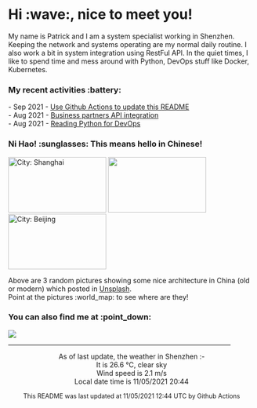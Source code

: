 <h1> Hi :wave:, nice to meet you! </h1>

<!-- <img align='right' src="https://media.giphy.com/media/3o6ZsWiPs8bx32YWyY/giphy.gif" width="300" /> -->

<p alight="left">My name is Patrick and I am a system specialist working in Shenzhen. Keeping the network and systems operating are my normal daily routine. I also work a bit in system integration using RestFul API. In the quiet times, I like to spend time and mess around with Python, DevOps stuff like Docker, Kubernetes.</p>
<h3>My recent activities :battery:</h3>
<!-- Activities start -->
- Sep 2021 - <a href='https://docs.github.com/en/actions' target='_blank'>Use Github Actions to update this README</a><br>
- Aug 2021 - <a href='#' target='_blank'>Business partners API integration</a><br>
- Aug 2021 - <a href='https://book.douban.com/subject/34787347/' target='_blank'>Reading Python for DevOps</a><br><!-- Activities end -->

<h3>Ni Hao! :sunglasses: This means hello in Chinese!</h3>
<!-- Picture start -->
<p><img width="200" height="113" src="https://images.unsplash.com/photo-1613391765131-9821971fc64e?crop=entropy&cs=tinysrgb&fit=max&fm=jpg&ixid=MnwyNjYzMzV8MHwxfHJhbmRvbXx8fHx8fHx8fDE2MzYxMTYyNjQ&ixlib=rb-1.2.1&q=80&w=200" title="City: Shanghai" /> <img width="200" height="113" src="https://images.unsplash.com/photo-1602071799731-dc1e3c4a413e?crop=entropy&cs=tinysrgb&fit=max&fm=jpg&ixid=MnwyNjYzMzV8MHwxfHJhbmRvbXx8fHx8fHx8fDE2MzYxMTYyNjQ&ixlib=rb-1.2.1&q=80&w=200" /> <img width="200" height="113" src="https://images.unsplash.com/photo-1601101064001-c75c520329af?crop=entropy&cs=tinysrgb&fit=max&fm=jpg&ixid=MnwyNjYzMzV8MHwxfHJhbmRvbXx8fHx8fHx8fDE2MzYxMTYyNjQ&ixlib=rb-1.2.1&q=80&w=200" title="City: Beijing" /> </p><!-- Picture end -->
<p>Above are 3 random pictures showing some nice architecture in China (old or modern) which posted in <a href='https://unsplash.com/' target='_blank'>Unsplash</a>.<br>Point at the pictures :world_map: to see where are they!</p>

<h3>You can also find me at :point_down:</h3>
<p><a href="https://www.linkedin.com/in/patrick-law" target="_blank"><img src="https://img.shields.io/badge/linkedin-%230077B5.svg?&style=for-the-badge&logo=linkedin&logoColor=white" /></a>
</P>
<hr size='8' width='90%'>

<!-- Weather start -->
<p align="center">As of last update, the weather in Shenzhen :- <br>
It is 26.6 &#8451;, clear sky<br>
Wind speed is 2.1 m/s<br>
Local date time is 11/05/2021 20:44<br></p><!-- Weather end -->
<!-- Updatetime start -->
<p align="center" style="font-size:90%">This README was last updated at 11/05/2021 12:44 UTC by Github Actions</p><!-- Updatetime end -->
